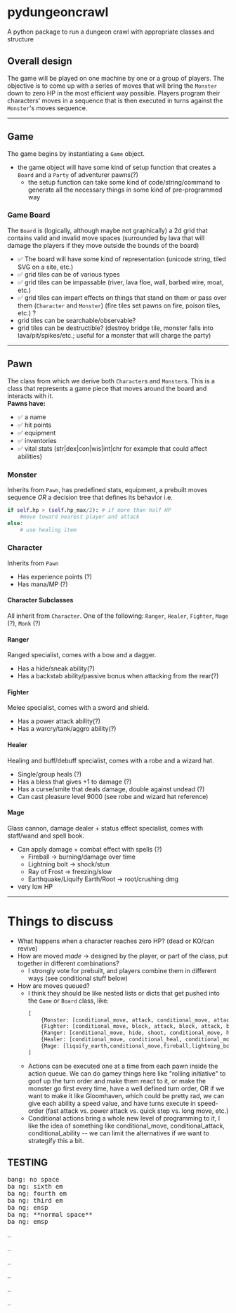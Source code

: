 # pydungeoncrawl
A python package to run a dungeon crawl with appropriate classes and structure

## Overall design
The game will be played on one machine by one or a group of players. The objective is to come up with a series of moves that will bring the `Monster` down to zero HP in the most efficient way possible. Players program their characters' moves in a sequence that is then executed in turns against the `Monster`'s moves sequence.

---

## Game
The game begins by instantiating a `Game` object. 
* the game object will have some kind of setup function that creates a `Board` and a `Party` of adventurer pawns(?)
  * the setup function can take some kind of code/string/command to generate all the necessary things in some kind of pre-programmed way

### Game Board
The `Board` is (logically, although maybe not graphically) a 2d grid that contains valid and invalid move spaces (surrounded by lava that will damage the players if they move outside the bounds of the board)
* &#9989; The board will have some kind of representation (unicode string, tiled SVG on a site, etc.)
* &#9989; grid tiles can be of various types
* &#9989; grid tiles can be impassable (river, lava floe, wall, barbed wire, moat, etc.)
* &#9989; grid tiles can impart effects on things that stand on them or pass over them (`Character` and `Monster`) (fire tiles set pawns on fire, poison tiles, etc.) ?
* grid tiles can be searchable/observable?
* grid tiles can be destructible? (destroy bridge tile, monster falls into lava/pit/spikes/etc.; useful for a monster that will charge the party)

---

## Pawn
The class from which we derive both `Character`s and `Monster`s. This is a class that represents a game piece that moves around the board and interacts with it.  
**Pawns have:**
* &#9989; a name
* &#9989; hit points
* &#9989; equipment
* &#9989; inventories
* &#9989; vital stats (str|dex|con|wis|int|chr for example that could affect abilities)


### Monster
Inherits from `Pawn`, has predefined stats, equipment, a prebuilt moves sequence *OR* a decision tree that defines its behavior
i.e. 
```python
if self.hp > (self.hp_max/2): # if more than half HP
    #move toward nearest player and attack
else:
    # use healing item
```

### Character
Inherits from `Pawn`
* Has experience points (?)
* Has mana/MP (?)

#### Character Subclasses
All inherit from `Character`. One of the following: `Ranger`, `Healer`, `Fighter`, `Mage` (?), `Monk` (?) 

#### Ranger
Ranged specialist, comes with a bow and a dagger.
* Has a hide/sneak ability(?)
* Has a backstab ability/passive bonus when attacking from the rear(?)

#### Fighter
Melee specialist, comes with a sword and shield.
* Has a power attack ability(?)
* Has a warcry/tank/aggro ability(?)

#### Healer
Healing and buff/debuff specialist, comes with a robe and a wizard hat.
* Single/group heals (?)
* Has a bless that gives +1 to damage (?)
* Has a curse/smite that deals damage, double against undead (?)
* Can cast pleasure level 9000 (see robe and wizard hat reference)

#### Mage
Glass cannon, damage dealer + status effect specialist, comes with staff/wand and spell book.
* Can apply damage + combat effect with spells (?)
  * Fireball &rarr; burning/damage over time
  * Lightning bolt &rarr; shock/stun
  * Ray of Frost &rarr; freezing/slow
  * Earthquake/Liquify Earth/Root &rarr; root/crushing dmg
* very low HP

---

# Things to discuss
* What happens when a character reaches zero HP? (dead or KO/can revive)
* How are moved *made* &rarr; designed by the player, or part of the class, put together in different combinations?
  * I strongly vote for prebuilt, and players combine them in different ways (see conditional stuff below)
* How are moves queued?
  * I think they should be like nested lists or dicts that get pushed into the `Game` or `Board` class, like:
    ```python
    [
        {Monster: [conditional_move, attack, conditional_move, attack, ...]},
        {Fighter: [conditional_move, block, attack, block, attack, block...]},
        {Ranger: [conditional_move, hide, shoot, conditional_move, hide...]},
        {Healer: [conditional_move, conditional_heal, conditional_move, ...]}
        {Mage: [liquify_earth,conditional_move,fireball,lightning_bolt, ...]}
    ]
    ```
  * Actions can be executed one at a time from each pawn inside the action queue. We can do gamey things here like "rolling initiative" to goof up the turn order and make them react to it, or make the monster go first every time, have a well defined turn order, OR if we want to make it like Gloomhaven, which could be pretty rad, we can give each ability a speed value, and have turns execute in speed-order (fast attack vs. power attack vs. quick step vs. long move, etc.)
  * Conditional actions bring a whole new level of programming to it, I like the idea of something like conditional_move, conditional_attack, conditional_ability -- we can limit the alternatives if we want to strategify this a bit.

## TESTING
<pre>
bang: no space  
ba&#x2006;ng: sixth em  
ba&#x2005;ng: fourth em  
ba&#x2004;ng: third em   
ba&#x2002;ng: ensp  
ba ng: **normal space**  
ba&#x2003;ng: emsp  
</pre>

..

..

..

..

..

..

